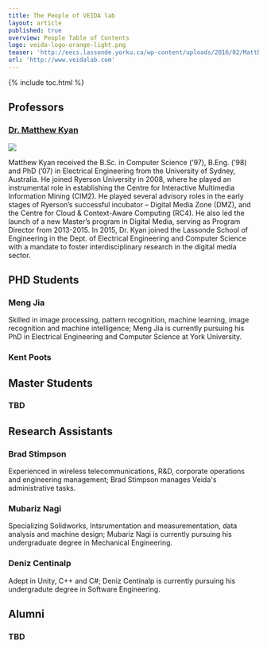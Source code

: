 ```yaml
---
title: The People of VEIDA lab
layout: article
published: true
overview: People Table of Contents
logo: veida-logo-orange-light.png
teaser: 'http://eecs.lassonde.yorku.ca/wp-content/uploads/2016/02/Matthew-550x400.jpg'
url: 'http://www.veidalab.com'
---
```



{% include toc.html %}


## Professors

### [Dr. Matthew Kyan](http://eecs.lassonde.yorku.ca/faculty/matthew-kyan/)

[![]({{site.baseurl}}//Matt.jpg)](http://eecs.lassonde.yorku.ca/faculty/matthew-kyan/)


Matthew Kyan received the B.Sc. in Computer Science (’97), B.Eng. (’98) and PhD (’07) in
Electrical Engineering from the University of Sydney, Australia. He joined Ryerson University
in 2008, where he played an instrumental role in establishing the Centre for Interactive
Multimedia Information Mining (CIM2). He played several advisory roles in the early stages of
Ryerson’s successful incubator – Digital Media Zone (DMZ), and the Centre for Cloud &
Context-Aware Computing (RC4). He also led the launch of a new Master’s program in Digital
Media, serving as Program Director from 2013-2015. In 2015, Dr. Kyan joined the Lassonde
School of Engineering in the Dept. of Electrical Engineering and Computer Science with a
mandate to foster interdisciplinary research in the digital media sector.


## PHD Students

### Meng Jia
Skilled in image processing, pattern recognition, machine learning, image recognition and machine intelligence; Meng Jia is currently pursuing his PhD in Electrical Engineering and Computer Science at York University. 
### Kent Poots 

## Master Students 

### TBD

## Research Assistants 

### Brad Stimpson 
Experienced in wireless telecommunications, R&D, corporate operations and engineering management; Brad Stimpson manages Veida's administrative tasks. 

### Mubariz Nagi 
Specializing Solidworks, Intsrumentation and measurementation, data analysis and machine design; Mubariz Nagi is currently pursuing his undergraduate degree in Mechanical Engineering. 

### Deniz Centinalp
Adept in Unity, C++ and C#; Deniz Centinalp is currently pursuing his undergradute degree in Software Engineering.

## Alumni 

### TBD

